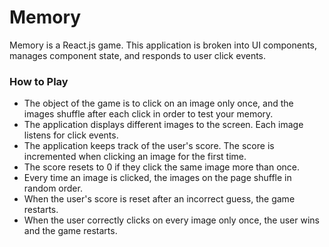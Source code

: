 # Memory

Memory is a React.js game. This application is broken into UI components, manages component state, and responds to user click events.

### How to Play
* The object of the game is to click on an image only once, and the images shuffle after each click in order to test your memory.
* The application displays different images to the screen. Each image listens for click events.
* The application keeps track of the user's score. The score is incremented when clicking an image for the first time. 
* The score resets to 0 if they click the same image more than once.
* Every time an image is clicked, the images on the page shuffle in random order.
* When the user's score is reset after an incorrect guess, the game restarts.
* When the user correctly clicks on every image only once, the user wins and the game restarts.
